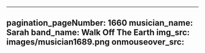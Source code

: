 ------
pagination_pageNumber: 1660
musician_name: Sarah
band_name: Walk Off The Earth
img_src: images/musician1689.png
onmouseover_src: 
------